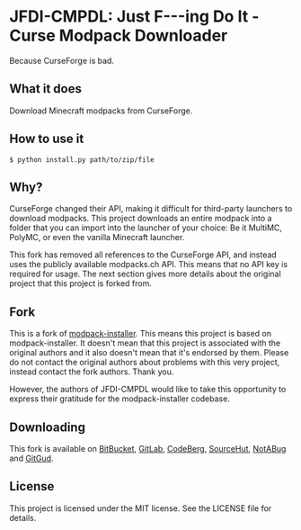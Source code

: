 # JFDI-CMPDL: Just F---ing Do It - Curse Modpack Downloader

Because CurseForge is bad.

## What it does

Download Minecraft modpacks from CurseForge.

## How to use it

`$ python install.py path/to/zip/file`

## Why?

CurseForge changed their API, making it difficult for third-party launchers
to download modpacks. This project downloads an entire modpack into a folder
that you can import into the launcher of your choice: Be it MultiMC, PolyMC,
or even the vanilla Minecraft launcher.

This fork has removed all references to the CurseForge API, and instead uses
the publicly available modpacks.ch API. This means that no API key is required
for usage. The next section gives more details about the original project that
this project is forked from.

## Fork

This is a fork of [modpack-installer]. This means this project is based on
modpack-installer. It doesn't mean that this project is associated with the
original authors and it also doesn't mean that it's endorsed by them. Please
do not contact the original authors about problems with this very project,
instead contact the fork authors. Thank you.

However, the authors of JFDI-CMPDL would like to take this opportunity to
express their gratitude for the modpack-installer codebase.

## Downloading

[modpack-installer]: https://github.com/cdbbnnyCode/modpack-installer

This fork is available on [BitBucket], [GitLab], [CodeBerg], [SourceHut],
[NotABug] and [GitGud].

<!--We're still working on uploading it to [GitHub]. Stay tuned.-->

[BitBucket]: https://bitbucket.org/curseforgebad/jfdi-cmpdl/src/main/
[GitLab]: https://gitlab.com/curseforgebad/jfdi-cmpdl
[CodeBerg]: https://codeberg.org/curseforgebad/jfdi-cmpdl
[SourceHut]: https://git.sr.ht/~curseforgebad/jfdi-cmpdl
[NotABug]: https://notabug.org/curseforgebad/jfdi-cmpdl
[GitGud]: https://gitgud.io/curseforgebad/jfdi-cmpdl
[GitHub]: https://github.com/curseforgebad/jfdi-cmpdl

## License

This project is licensed under the MIT license. See the LICENSE file for
details.
